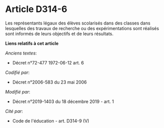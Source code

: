 # Article D314-6

Les représentants légaux des élèves scolarisés dans des classes dans lesquelles des travaux de recherche ou des
expérimentations sont réalisés sont informés de leurs objectifs et de leurs résultats.

**Liens relatifs à cet article**

_Anciens textes_:

  - Décret n°72-477 1972-06-12 art. 6

_Codifié par_:

  - Décret n°2006-583 du 23 mai 2006

_Modifié par_:

  - Décret n°2019-1403 du 18 décembre 2019 - art. 1

_Cité par_:

  - Code de l'éducation - art. D314-9 (V)
